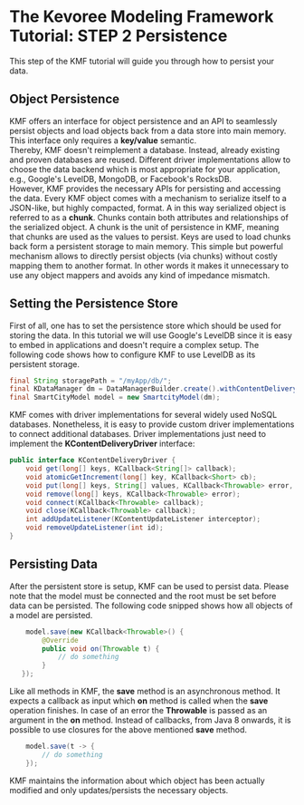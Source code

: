 The Kevoree Modeling Framework Tutorial: STEP 2 Persistence
==============================================

This step of the KMF tutorial will guide you through how to persist your data.

Object Persistence
-------------
KMF offers an interface for object persistence and an API to seamlessly persist objects and load objects back from a data store into main memory.
This interface only requires a **key/value** semantic.  
Thereby, KMF doesn't reimplement a database. 
Instead, already existing and proven databases are reused.
Different driver implementations allow to choose the data backend which is most appropriate for your application, e.g., Google's LevelDB, MongoDB, or Facebook's RocksDB.   
However, KMF provides the necessary APIs for persisting and accessing the data. 
Every KMF object comes with a mechanism to serialize itself to a JSON-like, but highly compacted, format.
A in this way serialized object is referred to as a **chunk**. 
Chunks contain both attributes and relationships of the serialized object. 
A chunk is the unit of persistence in KMF, meaning that chunks are used as the values to persist. 
Keys are used to load chunks back form a persistent storage to main memory. 
This simple but powerful mechanism allows to directly persist objects (via chunks) without costly mapping them to another format.
In other words it makes it unnecessary to use any object mappers and avoids any kind of impedance mismatch. 

 
Setting the Persistence Store
------------------
First of all, one has to set the persistence store which should be used for storing the data. 
In this tutorial we will use Google's LevelDB since it is easy to embed in applications and doesn't require a complex setup. 
The following code shows how to configure KMF to use LevelDB as its persistent storage. 

```java
final String storagePath = "/myApp/db/";
final KDataManager dm = DataManagerBuilder.create().withContentDeliveryDriver(new LevelDbContentDeliveryDriver(storagePath)).build();
final SmartCityModel model = new SmartcityModel(dm);
```
KMF comes with driver implementations for several widely used NoSQL databases. 
Nonetheless, it is easy to provide custom driver implementations to connect additional databases. 
Driver implementations just need to implement the **KContentDeliveryDriver** interface:

```java
public interface KContentDeliveryDriver {
    void get(long[] keys, KCallback<String[]> callback);
    void atomicGetIncrement(long[] key, KCallback<Short> cb);
    void put(long[] keys, String[] values, KCallback<Throwable> error, int excludeListener);
    void remove(long[] keys, KCallback<Throwable> error);
    void connect(KCallback<Throwable> callback);
    void close(KCallback<Throwable> callback);
    int addUpdateListener(KContentUpdateListener interceptor);
    void removeUpdateListener(int id);
}
```

Persisting Data
---------------
After the persistent store is setup, KMF can be used to persist data.
Please note that the model must be connected and the root must be set before data can be persisted. 
The following code snipped shows how all objects of a model are persisted. 

```java
    model.save(new KCallback<Throwable>() {
        @Override
        public void on(Throwable t) {
            // do something
        }
   });
```
Like all methods in KMF, the **save** method is an asynchronous method. 
It expects a callback as input which **on** method is called when the **save** operation finishes.
In case of an error the **Throwable** is passed as an argument in the **on** method. 
Instead of callbacks, from Java 8 onwards, it is possible to use closures for the above mentioned **save** method. 

```java
    model.save(t -> {
        // do something
    });
```

KMF maintains the information about which object has been actually modified and only updates/persists the necessary objects. 
 